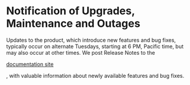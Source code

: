 # Notification of Upgrades, Maintenance and Outages

Updates to the product, which introduce new features and bug fixes, typically occur on alternate Tuesdays, starting at 6 PM, Pacific time, but may also occur at other times. We post Release Notes to the

[documentation site](https://docs.thousandeyes.com/)

, with valuable information about newly available features and bug fixes.
